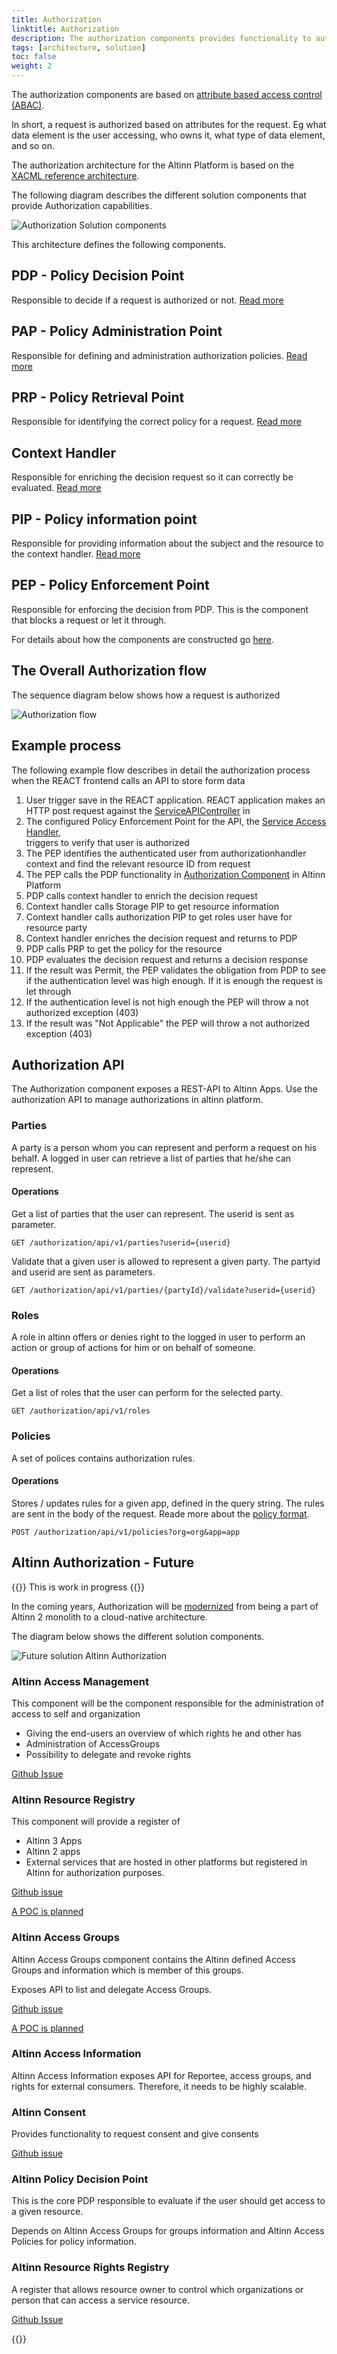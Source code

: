 ```yaml
---
title: Authorization
linktitle: Authorization
description: The authorization components provides functionality to authorize access to applications and components in Altinn Apps and Altinn Platform.
tags: [architecture, solution]
toc: false
weight: 2
---
```


The authorization components are based on [attribute based access control (ABAC)](https://en.wikipedia.org/wiki/Attribute-based_access_control).

In short, a request is authorized based on attributes for the request. Eg what data element is the user accessing, who owns it,
what type of data element, and so on.

The authorization architecture for the Altinn Platform is based on the [XACML reference architecture](https://en.wikipedia.org/wiki/XACML).

The following diagram describes the different solution components that provide Authorization capabilities.

![Authorization Solution components](authorization_solution_components.svg "Authorization solution components")

This architecture defines the following components.

## PDP - Policy Decision Point

Responsible to decide if a request is authorized or not. [Read more](pdp)

## PAP - Policy Administration Point

Responsible for defining and administration authorization policies. [Read more](pap)

## PRP - Policy Retrieval Point

Responsible for identifying the correct policy for a request. [Read more](prp)

## Context Handler

Responsible for enriching the decision request so it can correctly be evaluated. [Read more](contexthandler)

## PIP - Policy information point

Responsible for providing information about the subject and the resource to the context handler. [Read more](pip)

## PEP - Policy Enforcement Point

Responsible for enforcing the decision from PDP. This is the component that blocks a request or let it through.

For details about how the components are constructed go [here](/technology/architecture/components/application/construction/altinn-platform/authorization).

## The Overall Authorization flow

The sequence diagram below shows how a request is authorized

![Authorization flow](authorization_flow_app_platform.svg "Authorization flow")

## Example process

The following example flow describes in detail the authorization process when the REACT frontend calls an API to store form data

1. User trigger save in the REACT application. REACT application makes an HTTP post request against the 
[ServiceAPIController](https://github.com/Altinn/altinn-studio/blob/master/src/AltinnCore/Runtime/Controllers/ServiceAPIController.css) in 
2. The configured Policy Enforcement Point for the API, the [Service Access Handler](https://github.com/Altinn/altinn-studio/blob/master/src/AltinnCore/Runtime/Authorization/ServiceAccessHandler.cs),  
triggers to verify that user is authorized
3. The PEP identifies the authenticated user from authorizationhandler context and find the relevant resource ID from request
4. The PEP calls the PDP functionality in [Authorization Component](../) in Altinn Platform
5. PDP calls context handler to enrich the decision request
6. Context handler calls Storage PIP to get resource information
7. Context handler calls authorization PIP to get roles user have for resource party
8. Context handler enriches the decision request and returns to PDP
9. PDP calls PRP to get the policy for the resource
10. PDP evaluates the decision request and returns a decision response
11. If the result was Permit, the PEP validates the obligation from PDP to see if the authentication level was high enough.
If it is enough the request is let through
12. If the authentication level is not high enough the PEP will throw a not authorized exception (403)
13. If the result was "Not Applicable" the PEP will throw  a not authorized exception (403)

## Authorization API

The Authorization component exposes a REST-API to Altinn Apps.
Use the authorization API to manage authorizations in altinn platform.

### Parties

A party is a person whom  you can represent and perform a request on his behalf. A logged in user can retrieve a list of parties that he/she can represent.

#### Operations

Get a list of parties that the user can represent. The userid is sent as parameter.

```http
GET /authorization/api/v1/parties?userid={userid}
```

Validate that a given user is allowed to represent a given party. The partyid and userid are sent as parameters.

```http
GET /authorization/api/v1/parties/{partyId}/validate?userid={userid}
```

### Roles

A role in altinn offers or denies right to the logged in user to perform an action or group of actions for him or on behalf of someone.

#### Operations

Get a list of roles that the user can perform for the selected party.

```http
GET /authorization/api/v1/roles
```

### Policies

A set of polices contains authorization rules.

#### Operations

Stores / updates rules for a given app, defined in the query string.
The rules are sent in the body of the request. Reade more about the [policy format](prp).

```http
POST /authorization/api/v1/policies?org=org&app=app
```

## Altinn Authorization - Future

{{<notice warning>}}
This is work in progress
{{</notice>}}

In the coming years, Authorization will be [modernized](https://github.com/Altinn/altinn-authorization/issues/23) from being a part of Altinn 2 monolith to a cloud-native architecture.

The diagram below shows the different solution components.

![Future solution Altinn Authorization](authorization_solution_components_future.drawio.svg "Future solution Altinn Authorization")


### Altinn Access Management

This component will be the component responsible for the administration of access to self and organization

- Giving the end-users an overview of which rights he and other has	
- Administration of AccessGroups
- Possibility to delegate and revoke rights

[Github Issue](https://github.com/Altinn/altinn-authorization-admin/issues/27)

### Altinn Resource Registry

This component will provide a register of

- Altinn 3 Apps
- Altinn 2 apps
- External services that are hosted in other platforms but registered in Altinn for authorization purposes.

[Github issue](https://github.com/Altinn/altinn-authorization/issues/24)
  
[A POC is planned](https://github.com/Altinn/altinn-authorization/issues/26)

### Altinn Access Groups

Altinn Access Groups component contains the Altinn defined Access Groups and information which is member of this groups.

Exposes API to list and delegate Access Groups.

[Github issue](https://github.com/Altinn/altinn-authorization/issues/25)

[A POC is planned](https://github.com/Altinn/altinn-authorization/issues/28)

### Altinn Access Information

Altinn Access Information exposes API for Reportee, access groups, and rights for external consumers. Therefore, it needs to be highly scalable. 

### Altinn Consent

Provides functionality to request consent and give consents

[Github issue](https://github.com/Altinn/altinn-authorization/issues/22)

### Altinn Policy Decision Point

This is the core PDP responsible to evaluate if the user should get access to a given resource. 

Depends on Altinn Access Groups for groups information and Altinn Access Policies for policy information. 


### Altinn Resource Rights Registry

A register that allows resource owner to control which organizations or person that can access a service resource.

[Github Issue](https://github.com/Altinn/altinn-authorization/issues/53)


{{<children>}}

